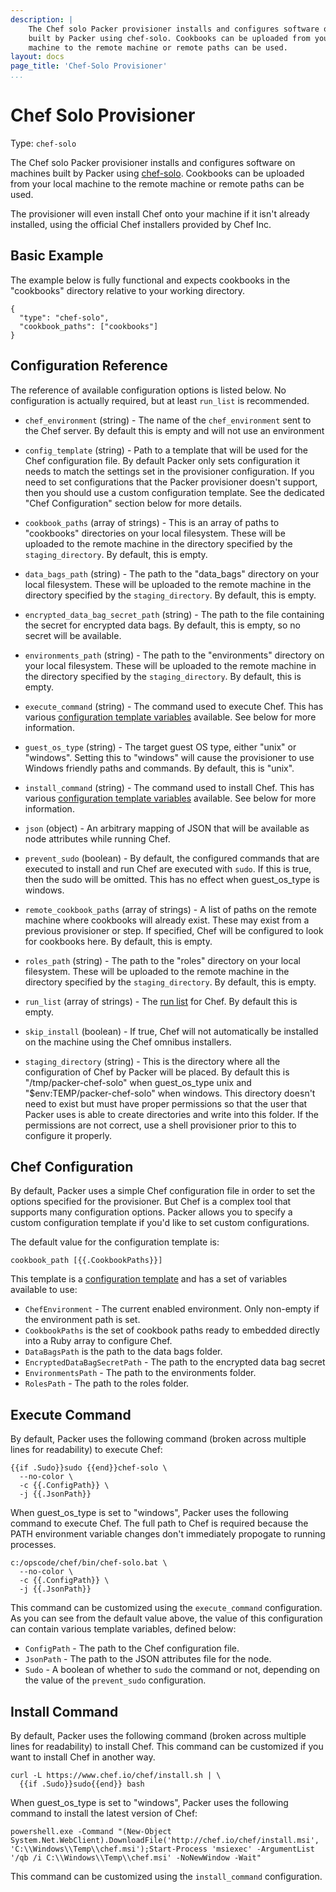 ```yaml
---
description: |
    The Chef solo Packer provisioner installs and configures software on machines
    built by Packer using chef-solo. Cookbooks can be uploaded from your local
    machine to the remote machine or remote paths can be used.
layout: docs
page_title: 'Chef-Solo Provisioner'
...
```


# Chef Solo Provisioner

Type: `chef-solo`

The Chef solo Packer provisioner installs and configures software on machines
built by Packer using [chef-solo](https://docs.chef.io/chef_solo.html).
Cookbooks can be uploaded from your local machine to the remote machine or
remote paths can be used.

The provisioner will even install Chef onto your machine if it isn't already
installed, using the official Chef installers provided by Chef Inc.

## Basic Example

The example below is fully functional and expects cookbooks in the "cookbooks"
directory relative to your working directory.

``` {.javascript}
{
  "type": "chef-solo",
  "cookbook_paths": ["cookbooks"]
}
```

## Configuration Reference

The reference of available configuration options is listed below. No
configuration is actually required, but at least `run_list` is recommended.

-   `chef_environment` (string) - The name of the `chef_environment` sent to the
    Chef server. By default this is empty and will not use an environment

-   `config_template` (string) - Path to a template that will be used for the
    Chef configuration file. By default Packer only sets configuration it needs
    to match the settings set in the provisioner configuration. If you need to
    set configurations that the Packer provisioner doesn't support, then you
    should use a custom configuration template. See the dedicated "Chef
    Configuration" section below for more details.

-   `cookbook_paths` (array of strings) - This is an array of paths to
    "cookbooks" directories on your local filesystem. These will be uploaded to
    the remote machine in the directory specified by the `staging_directory`. By
    default, this is empty.

-   `data_bags_path` (string) - The path to the "data\_bags" directory on your
    local filesystem. These will be uploaded to the remote machine in the
    directory specified by the `staging_directory`. By default, this is empty.

-   `encrypted_data_bag_secret_path` (string) - The path to the file containing
    the secret for encrypted data bags. By default, this is empty, so no secret
    will be available.

-   `environments_path` (string) - The path to the "environments" directory on
    your local filesystem. These will be uploaded to the remote machine in the
    directory specified by the `staging_directory`. By default, this is empty.

-   `execute_command` (string) - The command used to execute Chef. This has
    various [configuration template
    variables](/docs/templates/configuration-templates.html) available. See
    below for more information.

-   `guest_os_type` (string) - The target guest OS type, either "unix" or
    "windows". Setting this to "windows" will cause the provisioner to use
     Windows friendly paths and commands. By default, this is "unix".

-   `install_command` (string) - The command used to install Chef. This has
    various [configuration template
    variables](/docs/templates/configuration-templates.html) available. See
    below for more information.

-   `json` (object) - An arbitrary mapping of JSON that will be available as
    node attributes while running Chef.

-   `prevent_sudo` (boolean) - By default, the configured commands that are
    executed to install and run Chef are executed with `sudo`. If this is true,
    then the sudo will be omitted. This has no effect when guest_os_type is
    windows.

-   `remote_cookbook_paths` (array of strings) - A list of paths on the remote
    machine where cookbooks will already exist. These may exist from a previous
    provisioner or step. If specified, Chef will be configured to look for
    cookbooks here. By default, this is empty.

-   `roles_path` (string) - The path to the "roles" directory on your
    local filesystem. These will be uploaded to the remote machine in the
    directory specified by the `staging_directory`. By default, this is empty.

-   `run_list` (array of strings) - The [run
    list](https://docs.chef.io/run_lists.html) for Chef. By default this
    is empty.

-   `skip_install` (boolean) - If true, Chef will not automatically be installed
    on the machine using the Chef omnibus installers.

-   `staging_directory` (string) - This is the directory where all the
    configuration of Chef by Packer will be placed. By default this is
    "/tmp/packer-chef-solo" when guest_os_type unix and
    "$env:TEMP/packer-chef-solo" when windows. This directory doesn't need to
    exist but must have proper permissions so that the user that Packer uses is
    able to create directories and write into this folder. If the permissions
    are not correct, use a shell provisioner prior to this to configure it
    properly.

## Chef Configuration

By default, Packer uses a simple Chef configuration file in order to set the
options specified for the provisioner. But Chef is a complex tool that supports
many configuration options. Packer allows you to specify a custom configuration
template if you'd like to set custom configurations.

The default value for the configuration template is:

``` {.liquid}
cookbook_path [{{.CookbookPaths}}]
```

This template is a [configuration
template](/docs/templates/configuration-templates.html) and has a set of
variables available to use:

-   `ChefEnvironment` - The current enabled environment. Only non-empty if the
    environment path is set.
-   `CookbookPaths` is the set of cookbook paths ready to embedded directly into
    a Ruby array to configure Chef.
-   `DataBagsPath` is the path to the data bags folder.
-   `EncryptedDataBagSecretPath` - The path to the encrypted data bag secret
-   `EnvironmentsPath` - The path to the environments folder.
-   `RolesPath` - The path to the roles folder.

## Execute Command

By default, Packer uses the following command (broken across multiple lines for
readability) to execute Chef:

``` {.liquid}
{{if .Sudo}}sudo {{end}}chef-solo \
  --no-color \
  -c {{.ConfigPath}} \
  -j {{.JsonPath}}
```

When guest_os_type is set to "windows", Packer uses the following command to
execute Chef. The full path to Chef is required because the PATH environment
variable changes don't immediately propogate to running processes.

``` {.liquid}
c:/opscode/chef/bin/chef-solo.bat \
  --no-color \
  -c {{.ConfigPath}} \
  -j {{.JsonPath}}
```

This command can be customized using the `execute_command` configuration. As you
can see from the default value above, the value of this configuration can
contain various template variables, defined below:

-   `ConfigPath` - The path to the Chef configuration file.
-   `JsonPath` - The path to the JSON attributes file for the node.
-   `Sudo` - A boolean of whether to `sudo` the command or not, depending on the
    value of the `prevent_sudo` configuration.

## Install Command

By default, Packer uses the following command (broken across multiple lines for
readability) to install Chef. This command can be customized if you want to
install Chef in another way.

``` {.text}
curl -L https://www.chef.io/chef/install.sh | \
  {{if .Sudo}}sudo{{end}} bash
```

When guest_os_type is set to "windows", Packer uses the following command to
install the latest version of Chef:

``` {.text}
powershell.exe -Command "(New-Object System.Net.WebClient).DownloadFile('http://chef.io/chef/install.msi', 'C:\\Windows\\Temp\\chef.msi');Start-Process 'msiexec' -ArgumentList '/qb /i C:\\Windows\\Temp\\chef.msi' -NoNewWindow -Wait"
```

This command can be customized using the `install_command` configuration.
